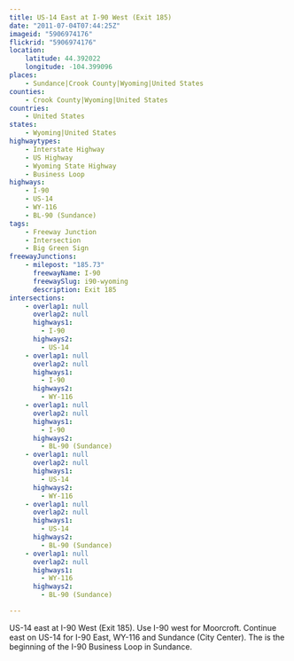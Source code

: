 ```yaml
---
title: US-14 East at I-90 West (Exit 185)
date: "2011-07-04T07:44:25Z"
imageid: "5906974176"
flickrid: "5906974176"
location:
    latitude: 44.392022
    longitude: -104.399096
places:
    - Sundance|Crook County|Wyoming|United States
counties:
    - Crook County|Wyoming|United States
countries:
    - United States
states:
    - Wyoming|United States
highwaytypes:
    - Interstate Highway
    - US Highway
    - Wyoming State Highway
    - Business Loop
highways:
    - I-90
    - US-14
    - WY-116
    - BL-90 (Sundance)
tags:
    - Freeway Junction
    - Intersection
    - Big Green Sign
freewayJunctions:
    - milepost: "185.73"
      freewayName: I-90
      freewaySlug: i90-wyoming
      description: Exit 185
intersections:
    - overlap1: null
      overlap2: null
      highways1:
        - I-90
      highways2:
        - US-14
    - overlap1: null
      overlap2: null
      highways1:
        - I-90
      highways2:
        - WY-116
    - overlap1: null
      overlap2: null
      highways1:
        - I-90
      highways2:
        - BL-90 (Sundance)
    - overlap1: null
      overlap2: null
      highways1:
        - US-14
      highways2:
        - WY-116
    - overlap1: null
      overlap2: null
      highways1:
        - US-14
      highways2:
        - BL-90 (Sundance)
    - overlap1: null
      overlap2: null
      highways1:
        - WY-116
      highways2:
        - BL-90 (Sundance)

---
```

US-14 east at I-90 West (Exit 185).  Use I-90 west for Moorcroft.  Continue east on US-14 for I-90 East, WY-116 and Sundance (City Center).  The is the beginning of the I-90 Business Loop in Sundance.